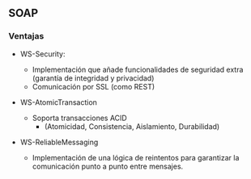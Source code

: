 ## SOAP
### Ventajas


* WS-Security: 
    * Implementación que añade funcionalidades de seguridad extra (garantía de integridad y privacidad)
    * Comunicación por SSL (como REST)

* WS-AtomicTransaction
    * Soporta transacciones ACID
        * (Atomicidad, Consistencia, Aislamiento, Durabilidad)

* WS-ReliableMessaging
    * Implementación de una lógica de reintentos para garantizar la comunicación punto a punto entre mensajes.
